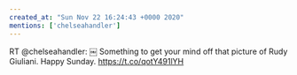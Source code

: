 ```yaml
---
created_at: "Sun Nov 22 16:24:43 +0000 2020"
mentions: ['chelseahandler']
---
```


RT @chelseahandler: ￼
Something to get your mind off that picture of Rudy Giuliani. Happy Sunday. https://t.co/qotY491lYH
